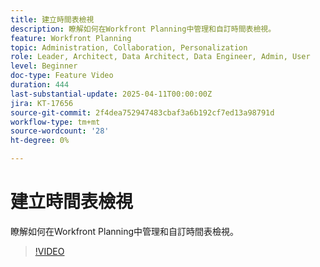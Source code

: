 ```yaml
---
title: 建立時間表檢視
description: 瞭解如何在Workfront Planning中管理和自訂時間表檢視。
feature: Workfront Planning
topic: Administration, Collaboration, Personalization
role: Leader, Architect, Data Architect, Data Engineer, Admin, User
level: Beginner
doc-type: Feature Video
duration: 444
last-substantial-update: 2025-04-11T00:00:00Z
jira: KT-17656
source-git-commit: 2f4dea752947483cbaf3a6b192cf7ed13a98791d
workflow-type: tm+mt
source-wordcount: '28'
ht-degree: 0%

---
```



# 建立時間表檢視

瞭解如何在Workfront Planning中管理和自訂時間表檢視。

>[!VIDEO](https://video.tv.adobe.com/v/3457601/?learn=on&enablevpops)
